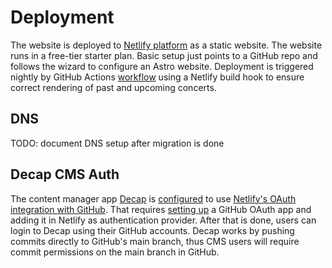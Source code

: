 # Deployment

The website is deployed to [Netlify platform](https://netlify.com/) as a static website.
The website runs in a free-tier starter plan.
Basic setup just points to a GitHub repo and follows the wizard to configure an Astro website.
Deployment is triggered nightly by GitHub Actions [workflow](.github/workflows/nightly.yaml) using a Netlify build hook to ensure correct rendering of past and upcoming concerts.

## DNS

TODO: document DNS setup after migration is done

## Decap CMS Auth

The content manager app [Decap](https://decapcms.org/) is [configured](public/admin/config.yml) to use [Netlify's OAuth integration with GitHub](https://decapcms.org/docs/github-backend/).
That requires [setting up](https://docs.netlify.com/security/secure-access-to-sites/oauth-provider-tokens/) a GitHub OAuth app and adding it in Netlify as authentication provider.
After that is done, users can login to Decap using their GitHub accounts.
Decap works by pushing commits directly to GitHub's main branch, thus CMS users will require commit permissions on the main branch in GitHub.
